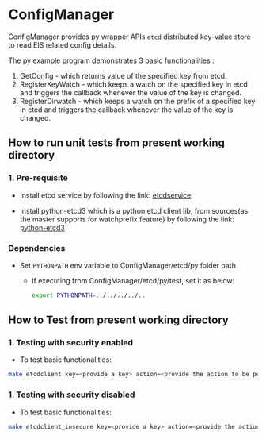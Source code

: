 # ConfigManager

ConfigManager provides py wrapper APIs `etcd` distributed key-value store to read EIS related config details.

The py example program demonstrates 3 basic functionalities :
1. GetConfig - which returns value of the specified key from etcd.
2. RegisterKeyWatch - which keeps a watch on the specified key in etcd and triggers the callback whenever the value of the key is changed.
3. RegisterDirwatch - which keeps a watch on the prefix of a specified key in etcd and triggers the callback whenever the value of the key is changed.

## How to run unit tests from present working directory

### 1. Pre-requisite

* Install etcd service by following the link: [etcdservice](https://computingforgeeks.com/how-to-install-etcd-on-ubuntu-18-04-ubuntu-16-04/)

* Install python-etcd3 which is a python etcd client lib, from sources(as the master supports for watchprefix feature) by following the link: [python-etcd3](https://python-etcd3.readthedocs.io/en/latest/installation.html#from-sources)
### Dependencies

* Set `PYTHONPATH` env variable to ConfigManager/etcd/py folder path
  * If executing from ConfigManager/etcd/py/test, set it as below:
    
    ```sh
    export PYTHONPATH=../../../../..
    ```

## How to Test from present working directory
### 1. Testing with security enabled

* To test basic functionalities:

```sh
make etcdclient key=<provide a key> action=<provide the action to be performed on etcd key, possible options are get, watchkey, watchdir>
```

### 1. Testing with security disabled

* To test basic functionalities:

```sh
make etcdclient_insecure key=<provide a key> action=<provide the action to be performed on etcd key, possible options are get, watchkey, watchdir>
```

